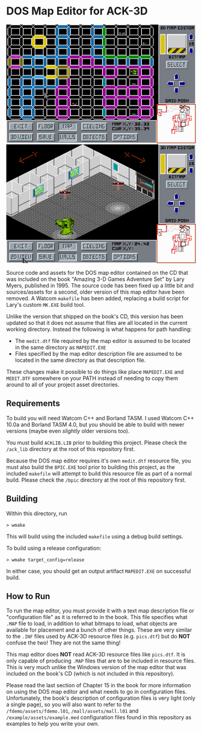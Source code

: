 # DOS Map Editor for ACK-3D

![MAPEDIT1](https://github.com/gered/ack3d/raw/master/scrnshot/mapedit1.gif "MAPEDIT1")
![MAPEDIT2](https://github.com/gered/ack3d/raw/master/scrnshot/mapedit2.gif "MAPEDIT2")

Source code and assets for the DOS map editor contained on the CD that was included on the book
"Amazing 3-D Games Adventure Set" by Lary Myers, published in 1995. The source code has been
fixed up a little bit and sources/assets for a second, older version of this map editor have been
removed. A Watcom `makefile` has been added, replacing a build script for Lary's custom `MK.EXE` 
build tool.

Unlike the version that shipped on the book's CD, this version has been updated so that it does
not assume that files are all located in the current working directory. Instead the following is
what happens for path handling:

* The `medit.dtf` file required by the map editor is assumed to be located in the same directory as `MAPEDIT.EXE`
* Files specified by the map editor description file are assumed to be located in the same directory as that description file.

These changes make it possible to do things like place `MAPEDIT.EXE` and `MEDIT.DTF` somewhere on
your PATH instead of needing to copy them around to all of your project asset directories.

## Requirements

To build you will need Watcom C++ and Borland TASM. I used Watcom C++ 10.0a and Borland TASM 4.0,
but you should be able to build with newer versions (maybe even _slightly_ older versions too).

You must build `ACKLIB.LIB` prior to building this project. Please check the `/ack_lib` directory
at the root of this repository first.

Because the DOS map editor requires it's own `medit.dtf` resource file, you must also build the
`BPIC.EXE` tool prior to building this project, as the included `makefile` will attempt to build
this resource file as part of a normal build. Please check the `/bpic` directory at the root of
this repository first.

## Building

Within this directory, run

```
> wmake
```

This will build using the included `makefile` using a debug build settings.

To build using a release configuration:

```
> wmake target_config=release
```

In either case, you should get an output artifact `MAPEDIT.EXE` on successful build.

## How to Run

To run the map editor, you must provide it with a text map description file or "configuration file"
as it is referred to in the book. This file specifies what `.MAP` file to load, in addition to
what bitmaps to load, what objects are available for placement and a bunch of other things. These
are very similar to the `.INF` files used by ACK-3D resource files (e.g. `pics.dtf`) but do **NOT**
confuse the two! They are not the same thing!

This map editor does **NOT** read ACK-3D resource files like `pics.dtf`. It is only capable of
producing `.MAP` files that are to be included in resource files. This is very much unlike the 
Windows version of the map editor that was included on the book's CD (which is not included in this
repository).

Please read the last section of Chapter 15 in the book for more information on using the DOS map
editor and what needs to go in configuration files. Unfortunately, the book's description of
configuration files is very light (only a single page), so you will also want to refer to the
`/fdemo/assets/fdemo.l01`, `/mall/assets/mall.l01` and `/example/assets/example.med` configuration 
files found in this repository as examples to help you write your own.
